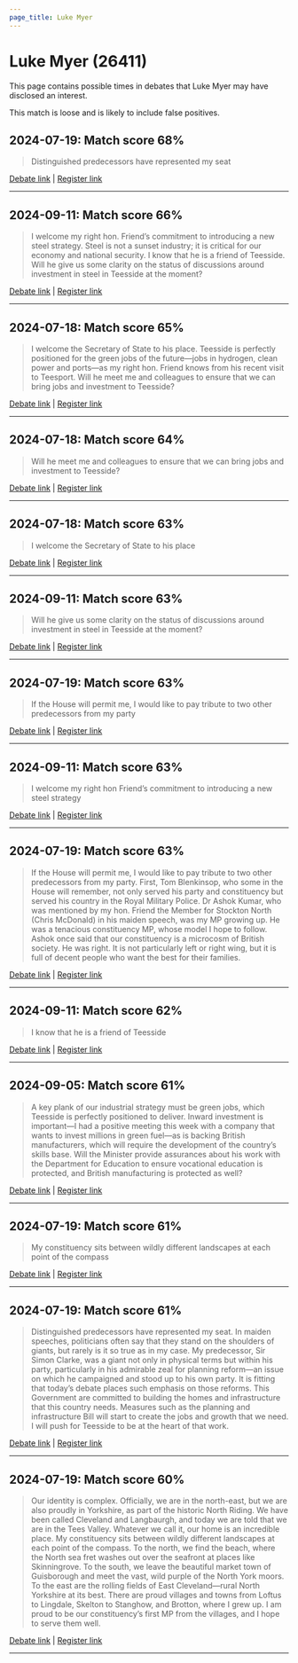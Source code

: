 ```yaml
---
page_title: Luke Myer
---
```


# Luke Myer  (26411)

This page contains possible times in debates that Luke Myer may have disclosed an interest.

This match is loose and is likely to include false positives. 



## 2024-07-19: Match score 68%

>Distinguished predecessors have represented my seat

[Debate link](https://www.theyworkforyou.com/debates/?id=2024-07-19b.339.1) | [Register link](https://www.theyworkforyou.com/mp/26411/register)


---



## 2024-09-11: Match score 66%

>I welcome my right hon. Friend’s commitment to introducing a new steel strategy. Steel is not a sunset industry; it is critical for our economy and national security. I know that he is a friend of Teesside. Will he give us some clarity on the status of discussions around investment in steel in Teesside at the moment?

[Debate link](https://www.theyworkforyou.com/debates/?id=2024-09-11b.838.0) | [Register link](https://www.theyworkforyou.com/mp/26411/register)


---



## 2024-07-18: Match score 65%

>I welcome the Secretary of State to his place. Teesside is perfectly positioned for the green jobs of the future—jobs in hydrogen, clean power and ports—as my right hon. Friend knows from his recent visit to Teesport. Will he meet me and colleagues to ensure that we can bring jobs and investment to Teesside?

[Debate link](https://www.theyworkforyou.com/debates/?id=2024-07-18f.208.4) | [Register link](https://www.theyworkforyou.com/mp/26411/register)


---



## 2024-07-18: Match score 64%

>Will he meet me and colleagues to ensure that we can bring jobs and investment to Teesside?

[Debate link](https://www.theyworkforyou.com/debates/?id=2024-07-18f.208.4) | [Register link](https://www.theyworkforyou.com/mp/26411/register)


---



## 2024-07-18: Match score 63%

>I welcome the Secretary of State to his place

[Debate link](https://www.theyworkforyou.com/debates/?id=2024-07-18f.208.4) | [Register link](https://www.theyworkforyou.com/mp/26411/register)


---



## 2024-09-11: Match score 63%

>Will he give us some clarity on the status of discussions around investment in steel in Teesside at the moment?

[Debate link](https://www.theyworkforyou.com/debates/?id=2024-09-11b.838.0) | [Register link](https://www.theyworkforyou.com/mp/26411/register)


---



## 2024-07-19: Match score 63%

>If the House will permit me, I would like to pay tribute to two other predecessors from my party

[Debate link](https://www.theyworkforyou.com/debates/?id=2024-07-19b.339.1) | [Register link](https://www.theyworkforyou.com/mp/26411/register)


---



## 2024-09-11: Match score 63%

>I welcome my right hon Friend’s commitment to introducing a new steel strategy

[Debate link](https://www.theyworkforyou.com/debates/?id=2024-09-11b.838.0) | [Register link](https://www.theyworkforyou.com/mp/26411/register)


---



## 2024-07-19: Match score 63%

>If the House will permit me, I would like to pay tribute to two other predecessors from my party. First, Tom Blenkinsop, who some in the House will remember, not only served his party and constituency but served his country in the Royal Military Police. Dr Ashok Kumar, who was mentioned by my hon. Friend the Member for Stockton North (Chris McDonald) in his maiden speech, was my MP growing up. He was a tenacious constituency MP, whose model I hope to follow. Ashok once said that our constituency is a microcosm of British society. He was right. It is not particularly left or right wing, but it is full of decent people who want the best for their families.

[Debate link](https://www.theyworkforyou.com/debates/?id=2024-07-19b.339.1) | [Register link](https://www.theyworkforyou.com/mp/26411/register)


---



## 2024-09-11: Match score 62%

>I know that he is a friend of Teesside

[Debate link](https://www.theyworkforyou.com/debates/?id=2024-09-11b.838.0) | [Register link](https://www.theyworkforyou.com/mp/26411/register)


---



## 2024-09-05: Match score 61%

>A key plank of our industrial strategy must be green jobs, which Teesside is perfectly positioned to deliver. Inward investment is important—I had a positive meeting this week with a company that wants to invest millions in green fuel—as is backing British manufacturers, which will require the development of the country’s skills base. Will the Minister provide assurances about his work with the Department for Education to ensure vocational education is protected, and British manufacturing is protected as well?

[Debate link](https://www.theyworkforyou.com/debates/?id=2024-09-05b.403.0) | [Register link](https://www.theyworkforyou.com/mp/26411/register)


---



## 2024-07-19: Match score 61%

>My constituency sits between wildly different landscapes at each point of the compass

[Debate link](https://www.theyworkforyou.com/debates/?id=2024-07-19b.339.1) | [Register link](https://www.theyworkforyou.com/mp/26411/register)


---



## 2024-07-19: Match score 61%

>Distinguished predecessors have represented my seat. In maiden speeches, politicians often say that they stand on the shoulders of giants, but rarely is it so true as in my case. My predecessor, Sir Simon Clarke, was a giant not only in physical terms but within his party, particularly in his admirable zeal for planning reform—an issue on which he campaigned and stood up to his own party. It is fitting that today’s debate places such emphasis on those reforms. This Government are committed to building the homes and infrastructure that this country needs. Measures such as the planning and infrastructure Bill will start to create the jobs and growth that we need. I will push for Teesside to be at the heart of that work.

[Debate link](https://www.theyworkforyou.com/debates/?id=2024-07-19b.339.1) | [Register link](https://www.theyworkforyou.com/mp/26411/register)


---



## 2024-07-19: Match score 60%

>Our identity is complex. Officially, we are in the north-east, but we are also proudly in Yorkshire, as part of the historic North Riding. We have been called Cleveland and Langbaurgh, and today we are told that we are in the Tees Valley. Whatever we call it, our home is an incredible place. My constituency sits between wildly different landscapes at each point of the compass. To the north, we find the beach, where the North sea fret washes out over the seafront at places like Skinningrove. To the south, we leave the beautiful market town of Guisborough and meet the vast, wild purple of the North York moors. To the east are the rolling fields of East Cleveland—rural North Yorkshire at its best. There are proud villages and towns from Loftus to Lingdale, Skelton to Stanghow, and Brotton, where I grew up. I am proud to be our constituency’s first MP from the villages, and I hope to serve them well.

[Debate link](https://www.theyworkforyou.com/debates/?id=2024-07-19b.339.1) | [Register link](https://www.theyworkforyou.com/mp/26411/register)


---

